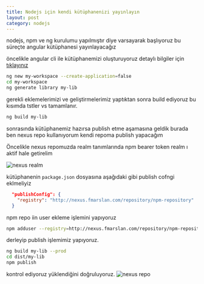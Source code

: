 ```yaml
---
title: Nodejs için kendi kütüphanenizi yayınlayın
layout: post
category: nodejs
---
```


nodejs, npm ve ng kurulumu yapılmıştır diye varsayarak başlıyoruz bu süreçte angular kütüphanesi yayınlayacağız

öncelikle angular cli ile kütüphanemizi oluşturuyoruz detaylı bilgiler için [tıklayınız](https://angular.io/guide/creating-libraries)

```sh
ng new my-workspace --create-application=false
cd my-workspace
ng generate library my-lib
```

gerekli eklemelerimizi ve geliştirmelerimiz yaptıktan sonra build ediyoruz bu kısımda tstler vs tamamlanır.

```sh
ng build my-lib
```

sonrasında kütüphanemiz hazırsa publish etme aşamasına geldik burada ben nexus repo kullanıyorum kendi repoma publish yapacağım

Öncelikle nexus repomuzda realm tanımlarında npm bearer token realm ı aktif hale getirelim

![nexus realm](http://fmarslan.com/assets/img/aWryH.png)

kütüphanenin ```package.json``` dosyasına aşağıdaki gibi publish cofngi eklmeliyiz

```json
  "publishConfig": {
    "registry": "http://nexus.fmarslan.com/repository/npm-repository"
  }
```

npm repo iin user ekleme işlemini yapıyoruz
```sh
npm adduser --registry=http://nexus.fmarslan.com/repository/npm-repository/ --always-auth
```

derleyip publish işlemimiz yapıyoruz.

```sh
ng build my-lib --prod
cd dist/my-lib
npm publish
```

kontrol ediyoruz yüklendiğini doğruluyoruz.
![nexus repo](http://fmarslan.com/assets/img/Screenshot%20from%202020-12-08%2009-18-55.png)
